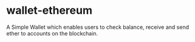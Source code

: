 # wallet-ethereum
A Simple Wallet which enables users to check balance, receive and send ether to accounts on the blockchain.
